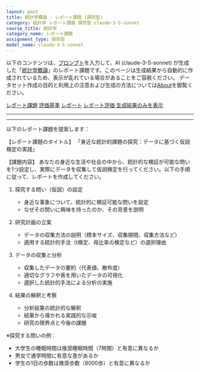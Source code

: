 ```yaml
---
layout: post
title: 統計学概論 - レポート課題 (探究型)
category: 統計学 レポート課題 探究型 claude-3-5-sonnet
course_title: 統計学
category_name: レポート課題
assignment_type: 探究型
model_name: claude-3-5-sonnet
---
```


以下のコンテンツは、[プロンプト](http://127.0.0.1:8000/generated/統計学/claude-3-5-sonnet/prompt_レポート課題-探究型.md)を入力して、AI (claude-3-5-sonnet) が生成した「[統計学概論](/contents/統計学/)」のレポート課題です。このページは生成結果から自動的に作成されているため、表示が乱れている場合があることをご容赦ください。
データセット作成の目的と利用上の注意および生成の方法については[About](/About)を御覧ください。

[レポート課題](../レポート課題-探究型)
[評価基準](../評価基準-探究型)
[レポート](../レポート-探究型)
[レポート評価](../レポート評価-探究型)
[生成結果のみを表示](http://127.0.0.1:8000/generated/統計学/claude-3-5-sonnet/レポート課題-探究型.md)
  

***
***
  
以下のレポート課題を提案します：

【レポート課題のタイトル】
「身近な統計的課題の探究：データに基づく仮説検定の実践」

【課題内容】
あなたの身近な生活や社会の中から、統計的な検証が可能な問いを1つ設定し、実際にデータを収集して仮説検定を行ってください。以下の手順に従って、レポートを作成してください。

1. 探究する問い（仮説）の設定
   - 身近な事象について、統計的に検証可能な問いを設定
   - なぜその問いに興味を持ったのか、その背景を説明

2. 研究計画の立案
   - データの収集方法の説明（標本サイズ、収集期間、収集方法など）
   - 適用する統計的手法（t検定、母比率の検定など）の選択理由

3. データの収集と分析
   - 収集したデータの要約（代表値、散布度）
   - 適切なグラフや表を用いたデータの可視化
   - 選択した統計的手法による分析の実施

4. 結果の解釈と考察
   - 分析結果の統計的な解釈
   - 結果から導かれる実践的な示唆
   - 研究の限界点と今後の課題

※探究する問いの例：
- 大学生の睡眠時間は推奨睡眠時間（7時間）と有意に異なるか
- 男女で通学時間に有意な差があるか
- 学生の1日の歩数は推奨歩数（8000歩）と有意に異なるか
